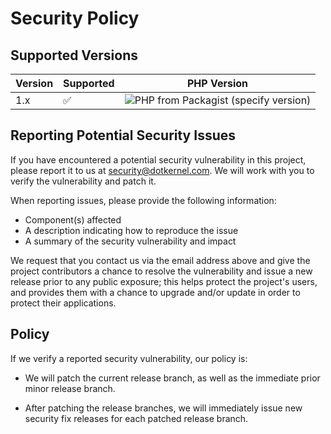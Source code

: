 # Security Policy

## Supported Versions


| Version | Supported          | PHP Version                                                                                                          |
|---------|--------------------|----------------------------------------------------------------------------------------------------------------------|
| 1.x     | :white_check_mark: | ![PHP from Packagist (specify version)](https://img.shields.io/packagist/php-v/dotkernel/dot-rbac-route-guard/1.0.0) |


## Reporting Potential Security Issues

If you have encountered a potential security vulnerability in this project,
please report it to us at <security@dotkernel.com>. We will work with you to
verify the vulnerability and patch it.

When reporting issues, please provide the following information:

- Component(s) affected
- A description indicating how to reproduce the issue
- A summary of the security vulnerability and impact

We request that you contact us via the email address above and give the
project contributors a chance to resolve the vulnerability and issue a new
release prior to any public exposure; this helps protect the project's
users, and provides them with a chance to upgrade and/or update in order to
protect their applications.


## Policy

If we verify a reported security vulnerability, our policy is:

- We will patch the current release branch, as well as the immediate prior minor
  release branch.

- After patching the release branches, we will immediately issue new security
  fix releases for each patched release branch.

